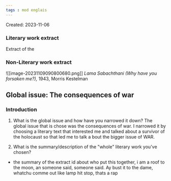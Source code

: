 ```yaml
---
tags : mod englais
---
```

Created: 2023-11-06

### Literary work extract
Extract of the

### Non-Literary work extract
![[image-20231109090800680.png]]
 _Lama Sabachthani (Why have you forsaken me?),_ 1943, Morris Kestelman

## Global issue: **The consequences of war**

### Introduction
1. What is the global issue and how have you narrowed it down?
The global issue that is chose was the consequences of war. I narrowed it by choosing a literary text that interested me and talked about a survivor of the holocaust so that led me to talk a bout the bigger issue of WAR.

2. What is the summary/description of the "whole" literary work you've chosen? 
- the summary of the extract id about who put this together, i am a roof to the moon, an someone said, someone said. Ay bust it to the dame, whatchu comme out like lamp hit stop, thats a rap 
